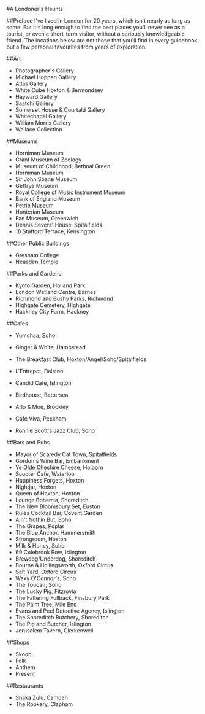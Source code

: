 #A Londoner's Haunts

##Preface
I've lived in London for 20 years, which isn't nearly as long as some. But it's long enough to find the best places you'll never see as a tourist, or even a short-term visitor, without a seriously knowledgeable friend. The locations below are not those that you'll find in every guidebook, but a few personal favourites from years of exploration.

##Art
* Photographer's Gallery
* Michael Hoppen Gallery
* Atlas Gallery
* White Cube Hoxton & Bermondsey
* Hayward Gallery
* Saatchi Gallery
* Somerset House & Courtald Gallery
* Whitechapel Gallery
* William Morris Gallery
* Wallace Collection

##Museums
* Horniman Museum
* Grant Museum of Zoology
* Museum of Childhood, Bethnal Green
* Horniman Museum
* Sir John Soane Museum
* Geffrye Museum
* Royal College of Music Instrument Museum
* Bank of England Museum
* Petrie Museum
* Hunterian Museum
* Fan Museum, Greenwich
* Dennis Severs' House, Spitalfields
* 18 Stafford Terrace, Kensington

##Other Public Buildings
* Gresham College
* Neasden Temple

##Parks and Gardens
* Kyoto Garden, Holland Park
* London Wetland Centre, Barnes
* Richmond and Bushy Parks, Richmond
* Highgate Cemetery, Highgate
* Hackney City Farm, Hackney

##Cafes
* Yumchaa, Soho
* Ginger & White, Hampstead
* The Breakfast Club, Hoxton/Angel/Soho/Spitalfields
* L'Entrepot, Dalston
* Candid Cafe, Islington
* Birdhouse, Battersea
* Arlo & Moe, Brockley
* Cafe Viva, Peckham

* Ronnie Scott's Jazz Club, Soho

##Bars and Pubs
* Mayor of Scaredy Cat Town, Spitalfields
* Gordon's Wine Bar, Embankment
* Ye Olde Cheshire Cheese, Holborn
* Scooter Cafe, Waterloo
* Happiness Forgets, Hoxton
* Nightjar, Hoxton
* Queen of Hoxton, Hoxton
* Lounge Bohemia, Shoreditch
* The New Bloomsbury Set, Euston
* Rules Cocktail Bar, Covent Garden
* Ain't Nothin But, Soho
* The Grapes, Poplar
* The Blue Anchor, Hammersmith
* Strongroom, Hoxton
* Milk & Honey, Soho
* 69 Colebrook Row, Islington
* Brewdog/Underdog, Shoreditch
* Bourne & Hollingsworth, Oxford Circus
* Salt Yard, Oxford Circus
* Waxy O'Connor's, Soho
* The Toucan, Soho
* The Lucky Pig, Fitzrovia
* The Faltering Fullback, Finsbury Park
* The Palm Tree, Mile End
* Evans and Peel Detective Agency, Islington
* The Shoreditch Butchery, Shoreditch
* The Pig and Butcher, Islington
* Jerusalem Tavern, Clerkenwell


##Shops
* Skoob
* Folk
* Anthem
* Present

##Restaurants
* Shaka Zulu, Camden
* The Rookery, Clapham